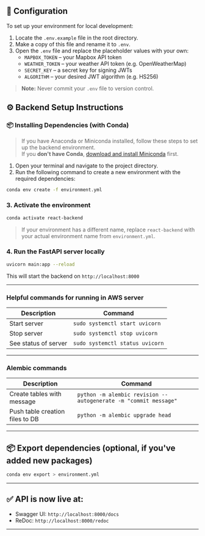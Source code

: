 ## 🔧 Configuration

To set up your environment for local development:

1. Locate the `.env.example` file in the root directory.
2. Make a copy of this file and rename it to `.env`.
3. Open the `.env` file and replace the placeholder values with your own:
   - `MAPBOX_TOKEN` – your Mapbox API token
   - `WEATHER_TOKEN` – your weather API token (e.g. OpenWeatherMap)
   - `SECRET_KEY` – a secret key for signing JWTs
   - `ALGORITHM` – your desired JWT algorithm (e.g. HS256)

> **Note:** Never commit your `.env` file to version control.

## ⚙️ Backend Setup Instructions

### 📦 Installing Dependencies (with Conda)

> If you have Anaconda or Miniconda installed, follow these steps to set up the backend environment.  
> If you **don't have Conda**, [download and install Miniconda](https://docs.conda.io/en/latest/miniconda.html) first.

1. Open your terminal and navigate to the project directory.
2. Run the following command to create a new environment with the required dependencies:

```bash
conda env create -f environment.yml
```

### 3. Activate the environment
```bash
conda activate react-backend
```

> If your environment has a different name, replace `react-backend` with your actual environment name from `environment.yml`.

### 4. Run the FastAPI server locally

```bash
uvicorn main:app --reload
```

This will start the backend on `http://localhost:8000`

---

### Helpful commands for running in AWS server

| Description           | Command                              |
| --------------------- | ------------------------------------ |
| Start server          | ```sudo systemctl start uvicorn```   |
| Stop server           | ```sudo systemctl stop uvicorn```    |
| See status of server  | ```sudo systemctl status uvicorn```  |

---

### Alembic commands

| Description                         | Command                                                               |
| ----------------------------------- | --------------------------------------------------------------------- |
| Create tables with message          | ```python -m alembic revision --autogenerate -m "commit message"```   |
| Push table creation files to DB     | ```python -m alembic upgrade head```                                  |

---

## 📦 Export dependencies (optional, if you've added new packages)

```bash
conda env export > environment.yml
```

---

## ✅ API is now live at:

- Swagger UI: `http://localhost:8000/docs`
- ReDoc: `http://localhost:8000/redoc`

---
